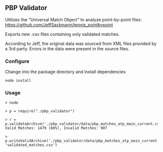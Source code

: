 ## PBP Validator

Utilizes the "Universal Match Object" to analyze point-by-point files: https://github.com/JeffSackmann/tennis_pointbypoint

Exports new .csv files containing only validated matches.

According to Jeff, the original data was sourced from XML files provided by a 3rd party.  Errors in the data were present in the source files.

### Configure
Change into the package directory and install dependencies
```
node install
```
### Usage

```
> node

> p = require("./pbp_validator")

> r = p.validateArchive('./pbp_validator/data/pbp_matches_atp_main_current.csv');0
Valid Matches: 1479 (60%), Invalid Matches: 987

> p.writeValidArchive('./pbp_validator/data/pbp_matches_atp_main_current.csv', 'validated_matches.csv')
```
